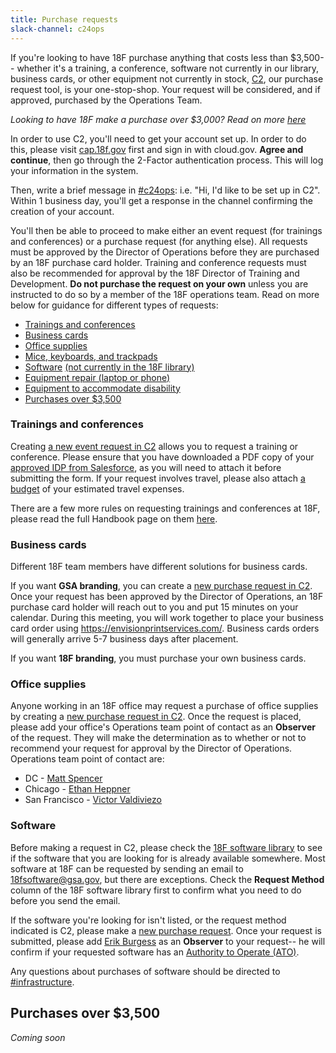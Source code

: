```yaml
---
title: Purchase requests
slack-channel: c24ops
---
```


If you're looking to have 18F purchase anything that costs less than $3,500-- whether it's a training, a conference, software not currently in our library, business cards, or other equipment not currently in stock, [C2](https://cap.18f.gov), our purchase request tool, is your one-stop-shop. Your request will be considered, and if approved, purchased by the Operations Team.

*Looking to have 18F make a purchase over $3,000? Read on more [here](purchase-requests/#purchases-over-3500)*

In order to use C2, you'll need to get your account set up. In order to do this, please visit [cap.18f.gov](https://cap.18f.gov) first and sign in with cloud.gov. **Agree and continue**, then go through the 2-Factor authentication process. This will log your information in the system.

Then, write a brief message in [#c24ops](https://gsa-tts.slack.com/messages/c24ops/): i.e. "Hi, I'd like to be set up in C2". Within 1 business day, you'll get a response in the channel confirming the creation of your account.

You'll then be able to proceed to make either an event request (for trainings and conferences) or a purchase request (for anything else). All requests must be approved by the Director of Operations before they are purchased by an 18F purchase card holder. Training and conference requests must also be recommended for approval by the 18F Director of Training and Development. **Do not purchase the request on your own** unless you are instructed to do so by a member of the 18F operations team. Read on more below for guidance for different types of requests:

* [Trainings and conferences](purchase-requests/#trainings-and-conferences)
* [Business cards]((purchase-requests/#business-cards))
* [Office supplies]((purchase-requests/#office-supplies))
* [Mice, keyboards, and trackpads](equipment/#mice-keyboards-and-trackpads)
* [Software](purchase-requests/#software) [(not currently in the 18F library)](https://docs.google.com/spreadsheets/d/14hEWuhlhKi-EbAFUcy1tuoEejl-7DNiBTI57ZbIQF9w/edit?ts=5727c8ba#gid=0)
* [Equipment repair (laptop or phone)](equipment/#repairs)
* [Equipment to accommodate disability](equipment/#equipment-to-accommodate-disability)
* [Purchases over $3,500](purchase-requests/#purchases-over-3500)

### Trainings and conferences

Creating [a new event request in C2](https://cap.18f.gov/gsa18f/events/new) allows you to request a training or conference. Please ensure that you have downloaded a PDF copy of your [approved IDP from Salesforce](professional-development-and-training/#create-your-individual-development-plan-idp), as you will need to attach it before submitting the form. If your request involves travel, please also attach [a budget](https://docs.google.com/spreadsheets/d/1uJaGMXJOwURruaPdV7PU5B7Q22_iyF8Q2Gk2uamDG8Y/edit#gid=0) of your estimated travel expenses.

There are a few more rules on requesting trainings and conferences at 18F, please read the full Handbook page on them [here](https://handbook.18f.gov/professional-development-and-training/#professional-development-training).

### Business cards

Different 18F team members have different solutions for business cards.

If you want **GSA branding**, you can create a [new purchase request in C2](https://cap.18f.gov/gsa18f/procurements/new). Once your request has been approved by the Director of Operations, an 18F purchase card holder will reach out to you and put 15 minutes on your calendar. During this meeting, you will work together to place your business card order using https://envisionprintservices.com/. Business cards orders will generally arrive 5-7 business days after placement.

If you want **18F branding**, you must purchase your own business cards.

### Office supplies

Anyone working in an 18F office may request a purchase of office supplies by creating a [new purchase request in C2](https://cap.18f.gov/gsa18f/procurements/new). Once the request is placed, please add your office's Operations team point of contact as an **Observer** of the request. They will make the determination as to whether or not to recommend your request for approval by the Director of Operations. Operations team point of contact are:

* DC - [Matt Spencer](mailto:matthew.spencer@gsa.gov)
* Chicago - [Ethan Heppner](mailto:ethan.heppner@gsa.gov)
* San Francisco - [Victor Valdiviezo](mailto:victor.valdiviezo@gsa.gov)

### Software

Before making a request in C2, please check the [18F software library](https://docs.google.com/spreadsheets/d/14hEWuhlhKi-EbAFUcy1tuoEejl-7DNiBTI57ZbIQF9w/edit?ts=5727c8ba#gid=0) to see if the software that you are looking for is already available somewhere. Most software at 18F can be requested by sending an email to [18fsoftware@gsa.gov](mailto:18fsoftware@gsa.gov), but there are exceptions. Check the **Request Method** column of the 18F software library first to confirm what you need to do before you send the email.

If the software you're looking for isn't listed, or the request method indicated is C2, please make a [new purchase request](https://cap.18f.gov/gsa18f/procurements/new). Once your request is submitted, please add [Erik Burgess](mailto:erik.burgess@gsa.gov) as an **Observer** to your request-- he will confirm if your requested software has an [Authority to Operate (ATO)](authority-to-operate).

Any questions about purchases of software should be directed to [#infrastructure](https://gsa-tts.slack.com/messages/infrastructure/).

## Purchases over $3,500

*Coming soon*
